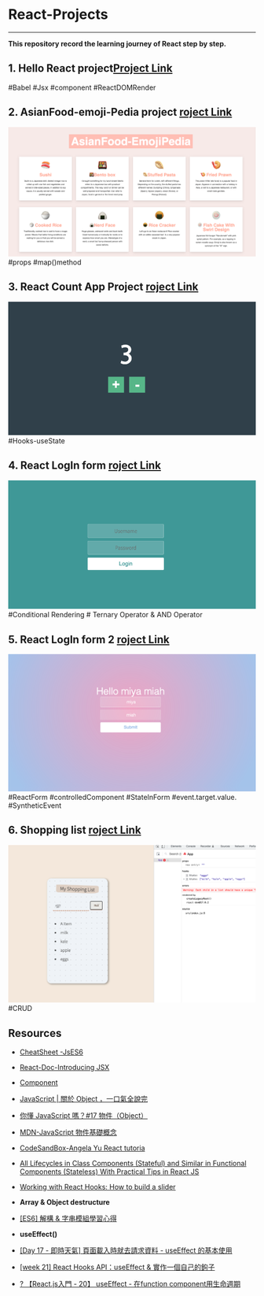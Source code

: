 # React-Projects
---
**This repository record the learning journey of React step by step.**

## 1. Hello React project[Project Link](https://github.com/miya-w/React-Projects/tree/main/01-hello-react)

<!-- ![Test Image 4](https://github.com/miya-w/React-Projects/blob/main/01-hello-react/imgs/helloReact.png) -->
#Babel #Jsx #component #ReactDOMRender 
## 2. AsianFood-emoji-Pedia project [roject Link](https://github.com/miya-w/React-Projects/tree/main/02-asianfood-emoji-pedia)
![Test Image 4](https://github.com/miya-w/React-Projects/blob/main/02-asianfood-emoji-pedia/imgs/image01.png)
#props #map()method

## 3. React Count App Project [roject Link](https://github.com/miya-w/React-Projects/tree/main/03-react-count-app)
![count-app](https://github.com/miya-w/React-Projects/blob/main/03-react-count-app/imgs/count-app.png)
#Hooks-useState 

## 4. React LogIn form [roject Link](https://github.com/miya-w/React-Projects/tree/main/04-react-login-form)
![ligin-in-form](https://github.com/miya-w/React-Projects/blob/main/04-react-login-form/imgs/count-app.png)
#Conditional Rendering # Ternary Operator & AND Operator

## 5. React LogIn form 2 [roject Link](https://github.com/miya-w/React-Projects/tree/main/05-react-login-form2)
![login-form](https://github.com/miya-w/React-Projects/blob/main/05-react-login-form2/imgs/logIn-form.png)
#ReactForm #controlledComponent #StateInForm #event.target.value. #SyntheticEvent 

## 6. Shopping list [roject Link](https://github.com/miya-w/React-Projects/tree/main/06-react-shopping-list)
![shopping-list](https://github.com/miya-w/React-Projects/blob/main/06-react-shopping-list/imgs/shoppinglist02.png)
#CRUD 


## Resources
- [CheatSheet -JsES6](https://github.com/miya-w/React-Projects/tree/main/javascript-eS6)
- [React-Doc-Introducing JSX](https://reactjs.org/docs/introducing-jsx.html)
- [Component](https://beta.reactjs.org/reference/react/Component)
- [JavaScript | 關於 Object ，一口氣全說完](https://medium.com/enjoy-life-enjoy-coding/javascript-%E9%97%9C%E6%96%BC-object-%E4%B8%80%E5%8F%A3%E6%B0%A3%E5%85%A8%E8%AA%AA%E5%AE%8C-4bb924bcc79f)
- [你懂 JavaScript 嗎？#17 物件（Object）](https://www.cythilya.tw/2018/10/24/object/)
- [MDN-JavaScript 物件基礎概念](https://developer.mozilla.org/zh-TW/docs/Learn/JavaScript/Objects/Basics)
- [CodeSandBox-Angela Yu React tutoria](https://codesandbox.io/s/imhql?file=/src/components/App.jsx)
- [All Lifecycles in Class Components (Stateful) and Similar in Functional Components (Stateless) With Practical Tips in React JS](https://medium.com/swlh/all-lifecycles-in-class-components-stateful-and-similar-in-functional-components-stateless-c88564e42f24)
- [Working with React Hooks: How to build a slider](https://dev.to/ugwutotheeshoes/working-with-react-hooks-how-to-build-a-slider-4f24)

- **Array & Object  destructure**
- [[ES6] 解構 & 字串模組學習心得](https://medium.com/vita-for-one/es6-%E8%A7%A3%E6%A7%8B-%E5%AD%97%E4%B8%B2%E6%A8%A1%E7%B5%84%E5%AD%B8%E7%BF%92%E5%BF%83%E5%BE%97-4f6b932a605e)

- **useEffect()**
- [[Day 17 - 即時天氣] 頁面載入時就去請求資料 - useEffect 的基本使用](https://ithelp.ithome.com.tw/articles/10224270)
- [[week 21] React Hooks API：useEffect & 實作一個自己的鉤子](https://hackmd.io/@Heidi-Liu/note-fe302-hooks-useeffect)
- [? 【React.js入門 - 20】 useEffect - 在function component用生命週期](https://ithelp.ithome.com.tw/articles/10223344)
